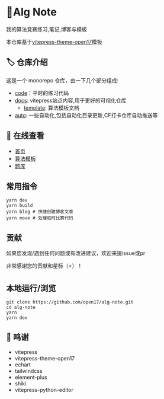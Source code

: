 # :bookmark_tabs:Alg Note
我的算法竞赛练习,笔记,博客与模板

本仓库基于[vitepress-theme-open17](https://vitepress.open17.vip/)模板

## 🏷️ 仓库介绍

这是一个 monorepo 仓库，由一下几个部分组成:
- [code](./code)：平时的练习代码
- [docs](./docs/): vitepress站点内容,用于更好的可视化仓库
  - [template](./docs/template): 算法模板文档
- [auto](./auto): 一些自动化,包括自动化目录更新,CF打卡仓库自动推送等

## 🩵 在线查看

- [首页](https://alg.open17.vip/)
- [算法模板](https://alg.open17.vip/template/0-Intro/IO.html)
- [题库](https://alg.open17.vip/page/problems.html)

## 常用指令

```shell
yarn dev
yarn build 
yarn blog # 快捷创建博客文章
yarn move # 处理临时比赛代码
```

## 贡献

如果您发现/遇到任何问题或有改进建议，欢迎来提issue或pr

非常感谢您的贡献和星标（⭐）！

## 本地运行/浏览

```shell
git clone https://github.com/open17/alg-note.git
cd alg-note
yarn
yarn dev
```

## 💝 鸣谢

- vitepress
- vitepress-theme-open17
- echart
- tailwindcss  
- element-plus
- shiki
- vitepress-python-editor







































